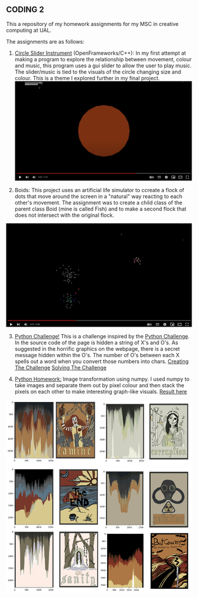 ## CODING 2

This a repository of my homework assignments for my MSC in creative computing at UAL. 

The assignments are as follows:

1. [Circle Slider Instrument](https://github.com/mkh7878/coding2/tree/Week2_SliderCircle) (OpenFrameworks/C++): In my first attempt at making a program to explore the relationship between movement, colour and music, this program uses a gui slider to allow the user to play music. The slider/music is tied to the visuals of the circle changing size and colour. This is a theme I explored further in my final project. 
[![](https://raw.githubusercontent.com/mkh7878/coding2/Week2_SliderCircle/Screenshot%202023-03-14%20at%2010.09.46%20am.png)](https://www.youtube.com/watch?v=tm_TPuG_BQw)

2. Boids: This project uses an artificial life simulator to ccreate a flock of dots that move around the screen in a "natural" way reacting to each other's movement. The assignment was to create a child class of the parent class Boid (mine is called Fish) and to make a second flock that does not intersect with the original flock.

[![](https://raw.githubusercontent.com/mkh7878/coding2/Week3_Boids/Screenshot%202023-03-14%20at%2010.16.08%20am.png)](https://www.youtube.com/watch?v=EDqY_aWX9xM)

3. [Python Challenge!](https://mkh7878.github.io/pythonchallenge/)
This is a challenge inspired by the [Python Challenge](http://www.pythonchallenge.com/). In the source code of the page is hidden a string of X's and O's. As suggested in the horrific graphics on the webpage, there is a secret message hidden within the O's. The number of O's between each X spells out a word when you convert those numbers into chars. 
[Creating The Challenge](https://github.com/mkh7878/pythonchallenge/blob/main/creating_the_challenge.py) 
[Solving The Challenge](https://github.com/mkh7878/pythonchallenge/blob/main/solution.py)

4. [Python Homework:](https://github.com/mkh7878/coding2/blob/Python_NumpyHW/Mae%20Horak%20Python%20Homework%20Attempt%202.ipynb) Image transformation using numpy. I used numpy to take images and separate them out by pixel colour and then stack the pixels on each other to make interesting graph-like visuals. [Result here](https://github.com/mkh7878/coding2/blob/Python_NumpyHW/python%20images.jpg)

![](https://raw.githubusercontent.com/mkh7878/coding2/Python_NumpyHW/python%20images.jpg)

